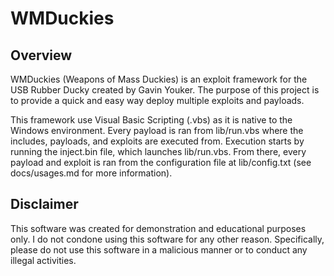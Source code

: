 # WMDuckies

## Overview
WMDuckies (Weapons of Mass Duckies) is an exploit framework for the USB Rubber Ducky created by Gavin Youker. The purpose of this project is to provide a quick and easy way deploy multiple exploits and payloads.

This framework use Visual Basic Scripting (.vbs) as it is native to the Windows environment. Every payload is ran from lib/run.vbs where the includes, payloads, and exploits are executed from. Execution starts by running the inject.bin file, which launches lib/run.vbs. From there, every payload and exploit is ran from the configuration file at lib/config.txt (see docs/usages.md for more information).

## Disclaimer
This software was created for demonstration and educational purposes only. I do not condone using this software for any other reason. Specifically, please do not use this software in a malicious manner or to conduct any illegal activities.